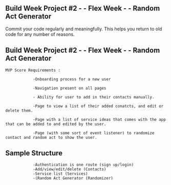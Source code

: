 ## Build Week Project #2 - - Flex Week - - Random Act Generator


Commit your code regularly and meaningfully. 
This helps you return to old code for any number of reasons.


## Build Week Project #2 - - Flex Week - - Random Act Generator


    MVP Score Requirements :

                -Onboarding process for a new user

                -Navigation present on all pages 

                - Ability for user to add in their contacts manually.

                -Page to view a list of their added conatcts, and edit or delete them.

                -Page with a list of service ideas that comes with the app that can be added to and edited by the user.

                -Page (with some sort of event listener) to randomize contact and random act to show the user. 


## Sample Structure 


                -Authentication is one route (sign up/login)
                -Add/view/edit/delete (Contacts)
                -Service list (Services)
                -(Random Act Generator (Randomizer)

